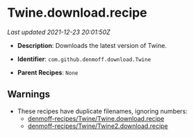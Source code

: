 # Twine.download.recipe

_Last updated 2021-12-23 20:01:50Z_

- **Description**: Downloads the latest version of Twine.

- **Identifier**: `com.github.denmoff.download.Twine`

- **Parent Recipes**: `None`


## Warnings

- These recipes have duplicate filenames, ignoring numbers:
    - [denmoff-recipes/Twine/Twine.download.recipe](/autopkg-dupe-tracker/denmoff-recipes/Twine/Twine.download.recipe)
    - [denmoff-recipes/Twine/Twine2.download.recipe](/autopkg-dupe-tracker/denmoff-recipes/Twine/Twine2.download.recipe)